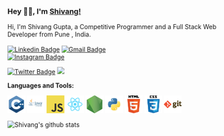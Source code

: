 ### Hey 👋🏽, I'm [Shivang!](https://github.com/shivangguptax)



Hi, I'm Shivang Gupta, a Competitive Programmer and a Full Stack Web Developer from Pune , India. <br> <br> 
[![Linkedin Badge](https://img.shields.io/badge/-blue?style=social&logo=Linkedin&logoColor=blue&link=https://www.linkedin.com/in/shivang-gupta-141470219/)](https://www.linkedin.com/in/shivang-gupta-141470219/)
[![Gmail Badge](https://img.shields.io/badge/-c14438?style=social&logo=Gmail&logoColor=red&link=mailto:shivangguptaxd@gmail.com)](mailto:shivangguptaxd@gmail.com)
<br />
[![Instagram Badge](https://img.shields.io/badge/-blue?style=social&logo=Instagram&logoColor=#fb3958&link=https://www.instagram.com/shivangguptax/)](https://www.instagram.com/shivangguptax/)

[![Twitter Badge](http://img.shields.io/badge/-1ca0f1?style=social&logo=twitter&logoColor=blue&link=https://twitter.com/shiventure)](https://twitter.com/shiventure) 
![](https://visitor-badge.glitch.me/badge?page_id=.shivangguptax.shivangguptax)  <br> 


**Languages and Tools:**  

<code><img height="40" src="https://raw.githubusercontent.com/github/explore/80688e429a7d4ef2fca1e82350fe8e3517d3494d/topics/cpp/cpp.png"></code>
<code><img height="40" src="https://raw.githubusercontent.com/github/explore/80688e429a7d4ef2fca1e82350fe8e3517d3494d/topics/java/java.png"></code>
<code><img height="40" src="https://raw.githubusercontent.com/github/explore/80688e429a7d4ef2fca1e82350fe8e3517d3494d/topics/javascript/javascript.png"></code>
<code><img height="40" src="https://raw.githubusercontent.com/github/explore/80688e429a7d4ef2fca1e82350fe8e3517d3494d/topics/react/react.png"></code>
<code><img height="40" src="https://raw.githubusercontent.com/github/explore/80688e429a7d4ef2fca1e82350fe8e3517d3494d/topics/nodejs/nodejs.png"></code>
<code><img height="40" src="https://raw.githubusercontent.com/github/explore/80688e429a7d4ef2fca1e82350fe8e3517d3494d/topics/python/python.png"></code>
<code><img height="40" src="https://raw.githubusercontent.com/github/explore/80688e429a7d4ef2fca1e82350fe8e3517d3494d/topics/html/html.png"></code>
<code><img height="40" src="https://raw.githubusercontent.com/github/explore/80688e429a7d4ef2fca1e82350fe8e3517d3494d/topics/css/css.png"></code>
<code><img height="40" src="https://raw.githubusercontent.com/github/explore/80688e429a7d4ef2fca1e82350fe8e3517d3494d/topics/git/git.png"></code>


![Shivang's github stats](https://github-readme-stats.vercel.app/api?username=shivangguptax&show_icons=true&hide_border=true)






